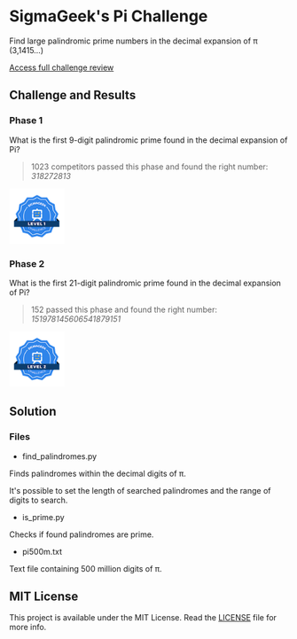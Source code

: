 # SigmaGeek's Pi Challenge

Find large palindromic prime numbers in the decimal expansion of π (3,1415…)

[Access full challenge review](https://sigmageek.com/challenge_results/1656603146901x235034290182684670)

## Challenge and Results

### Phase 1

What is the first 9-digit palindromic prime found in the decimal expansion of Pi?

> 1023 competitors passed this phase and found the right number: *318272813*

<img src="img/medal1.png" alt="Phase 1 Medal" width="100">

### Phase 2

What is the first 21-digit palindromic prime found in the decimal expansion of Pi?

> 152 passed this phase and found the right number: *151978145606541879151*

<img src="img/medal2.png" alt="Phase 2 Medal" width="100">

## Solution

### Files

- find_palindromes.py

Finds palindromes within the decimal digits of π.

It's possible to set the length of searched palindromes and the range of digits to search.

- is_prime.py

Checks if found palindromes are prime.

- pi500m.txt

Text file containing 500 million digits of π.

## MIT License

This project is available under the MIT License. Read the [LICENSE](LICENSE) file for more info.
